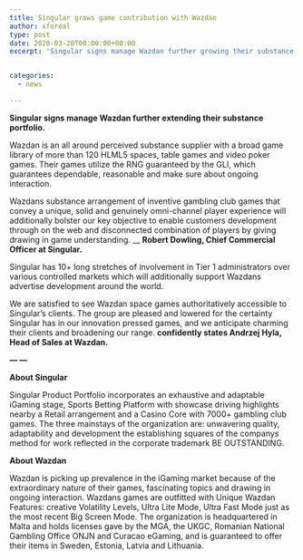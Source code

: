 ```yaml
---
title: Singular grows game contribution with Wazdan
author: xforeal 
type: post
date: 2020-03-20T00:00:00+00:00
excerpt: 'Singular signs manage Wazdan further growing their substance portfolio '


categories:
  - news

---
```

**Singular signs manage Wazdan further extending their substance portfolio.** 

Wazdan is an all around perceived substance supplier with a broad game library of more than 120 HLML5 spaces, table games and video poker games. Their games utilize the RNG guaranteed by the GLI, which guarantees dependable, reasonable and make sure about ongoing interaction. 

Wazdans substance arrangement of inventive gambling club games that convey a unique, solid and genuinely omni-channel player experience will additionally bolster our key objective to enable customers development through on the web and disconnected combination of players by giving drawing in game understanding.  __ **Robert Dowling, Chief Commercial Officer at Singular.** 

Singular has 10+ long stretches of involvement in Tier 1 administrators over various controlled markets which will additionally support Wazdans advertise development around the world. 

We are satisfied to see Wazdan space games authoritatively accessible to Singular&#8217;s clients. The group are pleased and lowered for the certainty Singular has in our innovation pressed games, and we anticipate charming their clients and broadening our range. **confidently states Andrzej Hyla, Head of Sales at Wazdan.** 

**&#8212; &#8212;** 

**About Singular** 

Singular Product Portfolio incorporates an exhaustive and adaptable iGaming stage, Sports Betting Platform with showcase driving highlights nearby a Retail arrangement and a Casino Core with 7000+ gambling club games. The three mainstays of the organization are: unwavering quality, adaptability and development the establishing squares of the companys method for work reflected in the corporate trademark BE OUTSTANDING. 

**About Wazdan** 

Wazdan is picking up prevalence in the iGaming market because of the extraordinary nature of their games, fascinating topics and drawing in ongoing interaction. Wazdans games are outfitted with Unique Wazdan Features: creative Volatility Levels, Ultra Lite Mode, Ultra Fast Mode just as the most recent Big Screen Mode. The organization is headquartered in Malta and holds licenses gave by the MGA, the UKGC, Romanian National Gambling Office ONJN and Curacao eGaming, and is guaranteed to offer their items in Sweden, Estonia, Latvia and Lithuania.
